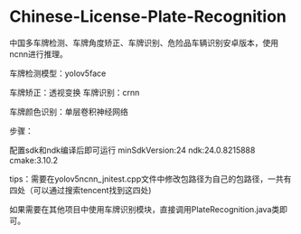 # Chinese-License-Plate-Recognition
中国多车牌检测、车牌角度矫正、车牌识别、危险品车辆识别安卓版本，使用ncnn进行推理。

车牌检测模型：yolov5face

车牌矫正：透视变换
车牌识别：crnn

车牌颜色识别：单层卷积神经网络

步骤：

配置sdk和ndk编译后即可运行
minSdkVersion:24
ndk:24.0.8215888
cmake:3.10.2

tips：需要在yolov5ncnn_jnitest.cpp文件中修改包路径为自己的包路径，一共有四处（可以通过搜索tencent找到这四处)

如果需要在其他项目中使用车牌识别模块，直接调用PlateRecognition.java类即可。
